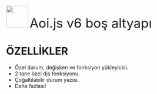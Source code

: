 <img src="https://aoi.js.org/_astro/favicon.1918804b_Z1hGg9o.webp" width="60" height="60"> <span style="font-size:35px">Aoi.js v6 boş altyapı</span>

# ÖZELLİKLER
- Özel durum, değişken ve fonksiyon yükleyicisi.
- 2 tane özel djs fonksiyonu.
- Çoğaltılabilir durum yazısı.
- Daha fazlası!
